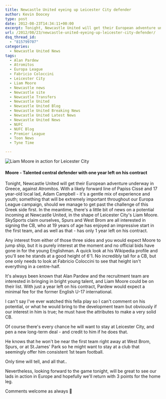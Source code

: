 ```yaml
---
title: Newcastle United eyeing up Leicester City defender
author: Kevin Doocey
type: post
date: 2012-08-23T14:34:11+00:00
excerpt: Tonight, Newcastle United will get their European adventure underway in Greece, against Atromitos. With a likely forward line of Papiss Cissé and 17 year-old local lad, Adam Campbell..
url: /2012/08/23/newcastle-united-eyeing-up-leicester-city-defender/
dsq_thread_id:
  - "815799707"
categories:
  - Newcastle United News
tags:
  - Alan Pardew
  - Atromitos
  - Europa League
  - Fabricio Coloccini
  - Leicester City
  - Liam Moore
  - Newcastle news
  - Newcastle site
  - Newcastle Transfers
  - Newcastle United
  - Newcastle United Blog
  - Newcastle United Breaking News
  - Newcastle United Latest News
  - Newcastle United News
  - NUFC
  - NUFC Blog
  - Premier League
  - Toon News
  - Tyne Time

---
```

![Liam Moore in action for Leicester City](http://www.tynetime.com/wp-content/uploads/2012/08/Liam-Moore-Leicester-City.jpg "Liam-Moore-Leicester-City")

#### Moore - Talented central defender with one year left on his contract

Tonight, Newcastle United will get their European adventure underway in Greece, against Atromitos. With a likely forward line of Papiss Cissé and 17 year-old local lad, Adam Campbell - it's a gentle mix of experience and youth; something that will be extremely important throughout our Europa League campaign, should we manage to get past the challenge of this Greek side first. In the meantime, there's a little bit of news on a potential incoming at Newcastle United, in the shape of Leicester City's Liam Moore. SkySports claim ourselves, Spurs and West Brom are all interested in signing the CB, who at 19 years of age has enjoyed an impressive start in the first team, and as well as that - has only 1 year left on his contract.

Any interest from either of those three sides and you would expect Moore to jump ship, but it is purely interest at the moment and no official bids have gone in for the young Englishman. A quick look at his Wikipedia profile and you'll see he stands at a good height of 6'1. No incredibly tall for a CB, but one only needs to look at Fabricio Coloccini to see that height isn't everything in a centre-half.

It's always been known that Alan Pardew and the recruitment team are interested in bringing in bright young talent, and Liam Moore could be on their list. With just a year left on his contract, Pardew would expect a minimal fee for the former English U-17 international.

I can't say I've ever watched this fella play so I can't comment on his potential, or what he would bring to the development team but obviously if our interest in him is true; he must have the attributes to make a very solid CB.

Of course there's every chance he will want to stay at Leicester City, and pen a new long-term deal - and credit to him if he does that.

He knows that he won't be near the first team right away at West Brom, Spurs, or at St.James' Park so he might want to stay at a club that seemingly offer him consistent 1st team football.

Only time will tell, and all that..

Nevertheless, looking forward to the game tonight, will be great to see our lads in action in Europe and hopefully we'll return with 3 points for the home leg.

Comments welcome as always 🙂
